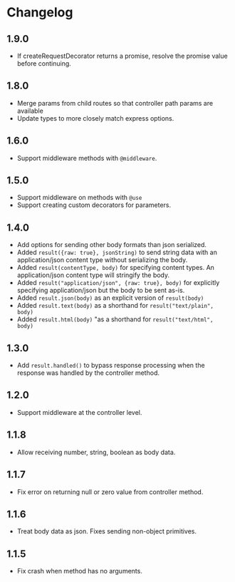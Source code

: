 # Changelog

## 1.9.0

- If createRequestDecorator returns a promise, resolve the promise value before continuing.

## 1.8.0

- Merge params from child routes so that controller path params are available
- Update types to more closely match express options.

## 1.6.0

- Support middleware methods with `@middleware`.

## 1.5.0

- Support middleware on methods with `@use`
- Support creating custom decorators for parameters.

## 1.4.0

- Add options for sending other body formats than json serialized.
- Added `result({raw: true}, jsonString)` to send string data with an application/json content type without serializing the body.
- Added `result(contentType, body)` for specifying content types. An application/json content type will stringify the body.
- Added `result("application/json", {raw: true}, body)` for explicitly specifying application/json but the body to be sent as-is.
- Added `result.json(body)` as an explicit version of `result(body)`
- Added `result.text(body)` as a shorthand for `result("text/plain", body)`
- Added `result.html(body)` "as a shorthand for `result("text/html", body)`

## 1.3.0

- Add `result.handled()` to bypass response processing when the response was handled by the controller method.

## 1.2.0

- Support middleware at the controller level.

## 1.1.8

- Allow receiving number, string, boolean as body data.

## 1.1.7

- Fix error on returning null or zero value from controller method.

## 1.1.6

- Treat body data as json. Fixes sending non-object primitives.

## 1.1.5

- Fix crash when method has no arguments.
